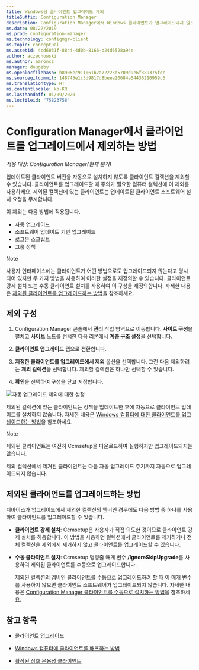 ```yaml
---
title: Windows용 클라이언트 업그레이드 제외
titleSuffix: Configuration Manager
description: Configuration Manager에서 Windows 클라이언트가 업그레이드되지 않도록 제외하는 방법을 알아봅니다.
ms.date: 08/27/2019
ms.prod: configuration-manager
ms.technology: configmgr-client
ms.topic: conceptual
ms.assetid: 4cd6031f-8844-4d0b-8166-b24d6528a94e
author: aczechowski
ms.author: aaroncz
manager: dougeby
ms.openlocfilehash: b8906ec911061b2a72223d5709d9e6f389375fdc
ms.sourcegitcommit: 148745e1c3d9817d8beea20684a54436210959c6
ms.translationtype: HT
ms.contentlocale: ko-KR
ms.lasthandoff: 01/09/2020
ms.locfileid: "75823758"
---
```

# <a name="how-to-exclude-clients-from-upgrade-in-configuration-manager"></a>Configuration Manager에서 클라이언트를 업그레이드에서 제외하는 방법

*적용 대상: Configuration Manager(현재 분기)*

업데이트된 클라이언트 버전을 자동으로 설치하지 않도록 클라이언트 컬렉션을 제외할 수 있습니다. 클라이언트를 업그레이드할 때 주의가 필요한 컴퓨터 컬렉션에 이 제외를 사용하세요. 제외된 컬렉션에 있는 클라이언트는 업데이트된 클라이언트 소프트웨어 설치 요청을 무시합니다.

이 제외는 다음 방법에 적용됩니다.

- 자동 업그레이드
- 소프트웨어 업데이트 기반 업그레이드
- 로그온 스크립트
- 그룹 정책

> [!NOTE]
> 사용자 인터페이스에는 클라이언트가 어떤 방법으로도 업그레이드되지 않는다고 명시되어 있지만 두 가지 방법을 사용하여 이러한 설정을 재정의할 수 있습니다. 클라이언트 강제 설치 또는 수동 클라이언트 설치를 사용하여 이 구성을 재정의합니다. 자세한 내용은 [제외된 클라이언트를 업그레이드하는 방법](#bkmk_override)을 참조하세요.

## <a name="bkmk_exclude"></a> 제외 구성

1. Configuration Manager 콘솔에서 **관리** 작업 영역으로 이동합니다. **사이트 구성**을 펼치고 **사이트** 노드를 선택한 다음 리본에서 **계층 구조 설정**을 선택합니다.

2. **클라이언트 업그레이드** 탭으로 전환합니다.

3. **지정한 클라이언트를 업그레이드에서 제외** 옵션을 선택합니다. 그런 다음 제외하려는 **제외 컬렉션**을 선택합니다. 제외할 컬렉션은 하나만 선택할 수 있습니다.

4. **확인**을 선택하여 구성을 닫고 저장합니다.

![자동 업그레이드 제외에 대한 설정](media/automatic_upgrade_exclusion.png)

제외된 컬렉션에 있는 클라이언트는 정책을 업데이트한 후에 자동으로 클라이언트 업데이트를 설치하지 않습니다. 자세한 내용은 [Windows 컴퓨터에 대한 클라이언트를 업그레이드하는 방법](/sccm/core/clients/manage/upgrade/upgrade-clients-for-windows-computers)을 참조하세요.

> [!NOTE]
> 제외된 클라이언트는 여전히 Ccmsetup을 다운로드하여 실행하지만 업그레이드되지는 않습니다.

제외 컬렉션에서 제거된 클라이언트는 다음 자동 업그레이드 주기까지 자동으로 업그레이드되지 않습니다.

## <a name="bkmk_override"></a> 제외된 클라이언트를 업그레이드하는 방법

디바이스가 업그레이드에서 제외한 컬렉션의 멤버인 경우에도 다음 방법 중 하나를 사용하여 클라이언트를 업그레이드할 수 있습니다.

- **클라이언트 강제 설치**: Ccmsetup은 사용자가 직접 의도한 것이므로 클라이언트 강제 설치를 허용합니다. 이 방법을 사용하면 컬렉션에서 클라이언트를 제거하거나 전체 컬렉션을 제외에서 제거하지 않고 클라이언트를 업그레이드할 수 있습니다.

- **수동 클라이언트 설치**: Ccmsetup 명령줄 매개 변수 **/IgnoreSkipUpgrade**를 사용하여 제외된 클라이언트를 수동으로 업그레이드합니다.

    제외된 컬렉션의 멤버인 클라이언트를 수동으로 업그레이드하려 할 때 이 매개 변수를 사용하지 않으면 클라이언트 소프트웨어가 업그레이드되지 않습니다. 자세한 내용은 [Configuration Manager 클라이언트를 수동으로 설치하는 방법](/sccm/core/clients/deploy/deploy-clients-to-windows-computers#BKMK_Manual)을 참조하세요.

## <a name="see-also"></a>참고 항목

- [클라이언트 업그레이드](/sccm/core/clients/manage/upgrade/upgrade-clients)

- [Windows 컴퓨터에 클라이언트를 배포하는 방법](/sccm/core/clients/deploy/deploy-clients-to-windows-computers)

- [확장된 상호 운용성 클라이언트](/sccm/core/understand/interoperability-client)
